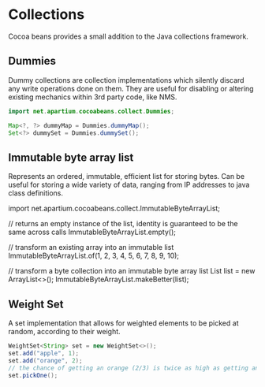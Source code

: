 # Collections

Cocoa beans provides a small addition to the Java collections framework.

## Dummies
Dummy collections are collection implementations which silently discard any write operations done on them. 
They are useful for disabling or altering existing mechanics within 3rd party code, like NMS. 

```java
import net.apartium.cocoabeans.collect.Dummies;

Map<?, ?> dummyMap = Dummies.dummyMap();
Set<?> dummySet = Dummies.dummySet();

```

## Immutable byte array list
Represents an ordered, immutable, efficient list for storing bytes. Can be useful for storing a wide variety of data, ranging from IP addresses to java class definitions.

<code-block lang="java">
import net.apartium.cocoabeans.collect.ImmutableByteArrayList;

// returns an empty instance of the list, identity is guaranteed to be the same across calls
ImmutableByteArrayList.empty();

// transform an existing array into an immutable list
ImmutableByteArrayList.of(1, 2, 3, 4, 5, 6, 7, 8, 9, 10);

// transform a byte collection into an immutable byte array list
List<Byte> list = new ArrayList<>();
ImmutableByteArrayList.makeBetter(list);
</code-block>

## Weight Set
A set implementation that allows for weighted elements to be picked at random, according to their weight.

```java
WeightSet<String> set = new WeightSet<>();
set.add("apple", 1);
set.add("orange", 2);
// the chance of getting an orange (2/3) is twice as high as getting an apple (1/3)
set.pickOne();
```